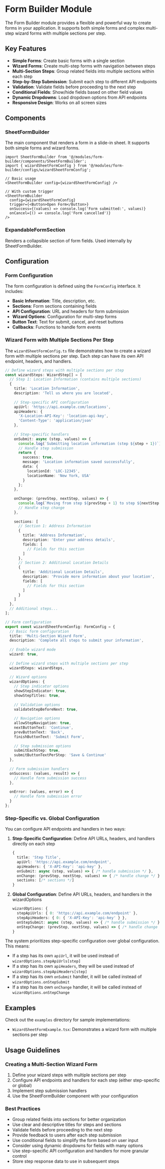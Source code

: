 # Form Builder Module

The Form Builder module provides a flexible and powerful way to create forms in your application. It supports both simple forms and complex multi-step wizard forms with multiple sections per step.

## Key Features

- **Simple Forms**: Create basic forms with a single section
- **Wizard Forms**: Create multi-step forms with navigation between steps
- **Multi-Section Steps**: Group related fields into multiple sections within each step
- **Step-by-Step Submission**: Submit each step to different API endpoints
- **Validation**: Validate fields before proceeding to the next step
- **Conditional Fields**: Show/hide fields based on other field values
- **Dynamic Dropdowns**: Load dropdown options from API endpoints
- **Responsive Design**: Works on all screen sizes

## Components

### SheetFormBuilder

The main component that renders a form in a slide-in sheet. It supports both simple forms and wizard forms.

```tsx
import SheetFormBuilder from '@/modules/form-builder/components/SheetFormBuilder';
import { wizardSheetFormConfig } from '@/modules/form-builder/configs/wizardSheetFormConfig';

// Basic usage
<SheetFormBuilder config={wizardSheetFormConfig} />

// With custom trigger
<SheetFormBuilder 
  config={wizardSheetFormConfig}
  trigger={<Button>Open Form</Button>}
  onSuccess={(values) => console.log('Form submitted:', values)}
  onCancel={() => console.log('Form cancelled')}
/>
```

### ExpandableFormSection

Renders a collapsible section of form fields. Used internally by SheetFormBuilder.

## Configuration

### Form Configuration

The form configuration is defined using the `FormConfig` interface. It includes:

- **Basic Information**: Title, description, etc.
- **Sections**: Form sections containing fields
- **API Configuration**: URL and headers for form submission
- **Wizard Options**: Configuration for multi-step forms
- **Button Text**: Text for submit, cancel, and reset buttons
- **Callbacks**: Functions to handle form events

### Wizard Form with Multiple Sections Per Step

The `wizardSheetFormConfig.ts` file demonstrates how to create a wizard form with multiple sections per step. Each step can have its own API endpoint, headers, and handlers.

```typescript
// Define wizard steps with multiple sections per step
const wizardSteps: WizardStep[] = [
  // Step 1: Location Information (contains multiple sections)
  {
    title: 'Location Information',
    description: 'Tell us where you are located',
    
    // Step-specific API configuration
    apiUrl: 'https://api.example.com/locations',
    apiHeaders: {
      'X-Location-API-Key': 'location-api-key',
      'Content-Type': 'application/json'
    },
    
    // Step-specific handlers
    onSubmit: async (step, values) => {
      console.log(`Submitting location information (step ${step + 1})`);
      // Handle step submission
      return {
        success: true,
        message: 'Location information saved successfully',
        data: {
          locationId: 'LOC-12345',
          locationName: 'New York, USA'
        }
      };
    },
    
    onChange: (prevStep, nextStep, values) => {
      console.log(`Moving from step ${prevStep + 1} to step ${nextStep + 1}`);
      // Handle step change
    },
    
    sections: [
      // Section 1: Address Information
      {
        title: 'Address Information',
        description: 'Enter your address details',
        fields: [
          // Fields for this section
        ]
      },
      // Section 2: Additional Location Details
      {
        title: 'Additional Location Details',
        description: 'Provide more information about your location',
        fields: [
          // Fields for this section
        ]
      }
    ]
  },
  // Additional steps...
];

// Form configuration
export const wizardSheetFormConfig: FormConfig = {
  // Basic form configuration
  title: 'Multi-Section Wizard Form',
  description: 'Complete all steps to submit your information',
  
  // Enable wizard mode
  wizard: true,
  
  // Define wizard steps with multiple sections per step
  wizardSteps: wizardSteps,
  
  // Wizard options
  wizardOptions: {
    // Step indicator options
    showStepIndicator: true,
    showStepTitles: true,
    
    // Validation options
    validateStepBeforeNext: true,
    
    // Navigation options
    allowStepNavigation: true,
    nextButtonText: 'Continue',
    prevButtonText: 'Back',
    finishButtonText: 'Submit Form',
    
    // Step submission options
    submitEachStep: true,
    submitButtonTextPerStep: 'Save & Continue'
  },
  
  // Form submission handlers
  onSuccess: (values, result) => {
    // Handle form submission success
  },
  
  onError: (values, error) => {
    // Handle form submission error
  }
};
```

### Step-Specific vs. Global Configuration

You can configure API endpoints and handlers in two ways:

1. **Step-Specific Configuration**: Define API URLs, headers, and handlers directly on each step
   ```typescript
   {
     title: 'Step Title',
     apiUrl: 'https://api.example.com/endpoint',
     apiHeaders: { 'X-API-Key': 'api-key' },
     onSubmit: async (step, values) => { /* handle submission */ },
     onChange: (prevStep, nextStep, values) => { /* handle change */ },
     sections: [/* sections */]
   }
   ```

2. **Global Configuration**: Define API URLs, headers, and handlers in the wizardOptions
   ```typescript
   wizardOptions: {
     stepApiUrls: { 0: 'https://api.example.com/endpoint' },
     stepApiHeaders: { 0: { 'X-API-Key': 'api-key' } },
     onStepSubmit: async (step, values) => { /* handle submission */ },
     onStepChange: (prevStep, nextStep, values) => { /* handle change */ }
   }
   ```

The system prioritizes step-specific configuration over global configuration. This means:

- If a step has its own `apiUrl`, it will be used instead of `wizardOptions.stepApiUrls[step]`
- If a step has its own `apiHeaders`, they will be used instead of `wizardOptions.stepApiHeaders[step]`
- If a step has its own `onSubmit` handler, it will be called instead of `wizardOptions.onStepSubmit`
- If a step has its own `onChange` handler, it will be called instead of `wizardOptions.onStepChange`

## Examples

Check out the `examples` directory for sample implementations:

- `WizardSheetFormExample.tsx`: Demonstrates a wizard form with multiple sections per step

## Usage Guidelines

### Creating a Multi-Section Wizard Form

1. Define your wizard steps with multiple sections per step
2. Configure API endpoints and handlers for each step (either step-specific or global)
3. Implement step submission handlers
4. Use the SheetFormBuilder component with your configuration

### Best Practices

- Group related fields into sections for better organization
- Use clear and descriptive titles for steps and sections
- Validate fields before proceeding to the next step
- Provide feedback to users after each step submission
- Use conditional fields to simplify the form based on user input
- Consider using dynamic dropdowns for fields with many options
- Use step-specific API configuration and handlers for more granular control
- Store step response data to use in subsequent steps